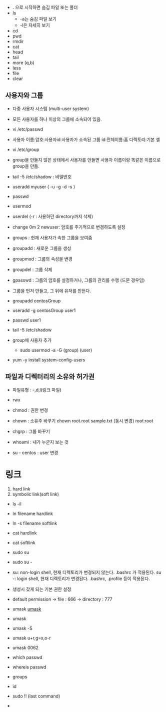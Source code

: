 - . 으로 시작하면 숨김 파일 또는 폴더
- ls
  - -a는 숨김 파일 보기
  - -l은 자세히 보기 
- cd
- pwd
- rmdir
- cat
- head
- tail
- more (q,b)
- less
- file
- clear

## 사용자와 그룹
- 다중 사용자 시스템 (multi-user system)
- 모든 사용자를 하나 이상의 그룹에 소속되어 있음. 
- vi /etc/passwd
- 사용자 이름:암호:사용자id:사용자가 소속된 그룹 id:전체이름:홈 디렉토리:기본 셸

- vi /etc/group
- group을 만들지 않은 상태에서 사용자를 만들면 사용자 이름이랑 똑같은 이름으로 group을 만듦.

- tail -5 /etc/shadow : 비밀번호

- useradd myuser ( -u -g -d -s )
- passwd
- usermod
- userdel (-r : 사용하던 directory까지 삭제)
- change 0m 2 newuser: 암호를 주기적으로 변경하도록 설정
- groups : 현재 사용자가 속한 그룹을 보여줌
- groupadd : 새로운 그룹을 생성
- groupmod : 그룹의 속성을 변경
- groupdel : 그룹 삭제
- gpasswd : 그룹의 암호를 설정하거나, 그룹의 관리를 수행 (드문 경우임)
  
- 그룹을 먼저 만들고, 그 뒤에 유저를 만든다.
- groupadd centosGroup
- useradd -g centosGroup user1
- passwd user1
- tail -5 /etc/shadow

- group에 사용자 추가
  - sudo usermod -a -G (group) (user)

- yum -y install system-config-users

## 파일과 디렉터리의 소유와 허가권
- 파일유형 : -,d,l(링크 파일)
- rwx

- chmod : 권한 변경 
- chown : 소유주 바꾸기
  chown root.root sample.txt (동시 변경) root:root
- chgrp : 그룹 바꾸기
  
- whoami : 내가 누군지 보는 것
- su - centos : user 변경

# 링크 
1. hard link
2. symbolic link(soft link)

- ls -il
- ln filename hardlink
- ln -s filename softlink
- cat hardlink
- cat softlink

- sudo su 
- sudo su -
- su: non-login shell, 현재 디렉토리가 변경되지 않는다. .bashrc 가 적용된다.
su -: login shell, 현재 디렉토리가 변경된다. .bashrc, .profile 등이 적용된다.

  
- 생성시 갖게 되는 기본 권한 설정
- default permission 
    -> file : 666
    -> directory : 777
- umask
[umask](https://blog.naver.com/jhnyang/221503165100)
- umask
- umask -S
- umask u+r,g=x,o-r
- umask 0062



- which passwd
- whereis passwd
- groups
- id
- sudo !! (last command)
- 